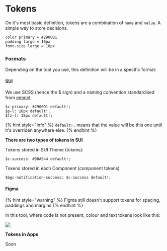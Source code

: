 # Tokens

On it's most basic definition, tokens are a combination of `name` and `value`. A simple way to store decisions.

```
color primary = #2900D1
padding large = 16px
font-size large = 18px
```

### Formats

Depending on the tool you use, this definition will be in a specific format:

#### SUI

We use SCSS (hence the $ sign) and a naming convention standardised from [emmet](https://docs.emmet.io/cheat-sheet/) 

```
$c-primary: #2900D1 default!;
$p-l: 16px default!;
$fz-l: 18px default!;
```
{% hint style="info" %}
`default!;` means that the value will be this one until it's overriden anywhere else. 
{% endhint %}

**There are two types of tokens in SUI**

Tokens stored in SUI Theme (tokens):

`$c-success: #00A544 default!;`

Tokens stored in each Component (component tokens)

`$bgc-notification-success: $c-success default!;`

#### Figma

{% hint style="warning" %}
Figma still doesn't support tokens for spacing, paddings and margins 
{% endhint %}

In this tool, where code is not present, colour and text tokens look like this:

![](https://raw.githubusercontent.com/turolopezsanabria/design-systems-playbook/master/ASSETS/tokens-figma.png)


**Tokens in Apps**

Soon